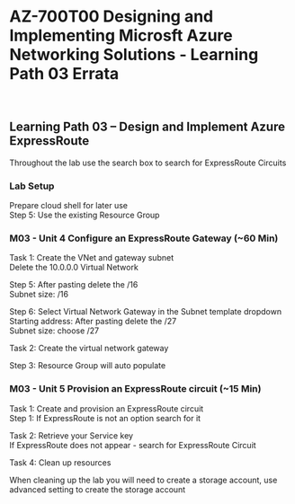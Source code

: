 # AZ-700T00 Designing and Implementing Microsft Azure Networking Solutions - Learning Path 03 Errata

<br>
 
## Learning Path 03 – Design and Implement Azure ExpressRoute 

Throughout the lab use the search box to search for ExpressRoute Circuits <br>

### Lab Setup

Prepare cloud shell for later use <br>
Step 5:  Use the existing Resource Group <br>

### M03 - Unit 4 Configure an ExpressRoute Gateway (~60 Min)

Task 1: Create the VNet and gateway subnet <br>
Delete the 10.0.0.0 Virtual Network <br>

Step 5:   After pasting delete the /16 <br>
Subnet size:  /16 <br>

Step 6:  Select Virtual Network Gateway in the Subnet template dropdown <br>
Starting address:  After pasting delete the /27 <br>
Subnet size:  choose /27 <br>

Task 2: Create the virtual network gateway <br>

Step 3:  Resource Group will auto populate
 <br>

### M03 - Unit 5 Provision an ExpressRoute circuit (~15 Min)

Task 1: Create and provision an ExpressRoute circuit <br>
Step 1:  If ExpressRoute is not an option search for it <br>

Task 2: Retrieve your Service key <br>
If ExpressRoute does not appear - search for ExpressRoute Circuit <br>

Task 4: Clean up resources <br>

When cleaning up the lab you will need to create a storage account, use advanced setting to create the storage account <br>
